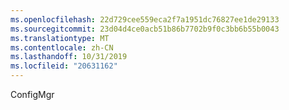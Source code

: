 ```yaml
---
ms.openlocfilehash: 22d729cee559eca2f7a1951dc76827ee1de29133
ms.sourcegitcommit: 23d04d4ce0acb51b86b7702b9f0c3bb6b55b0043
ms.translationtype: MT
ms.contentlocale: zh-CN
ms.lasthandoff: 10/31/2019
ms.locfileid: "20631162"
---
```

<Token xmlns:xlink="http://www.w3.org/1999/xlink">ConfigMgr</Token>